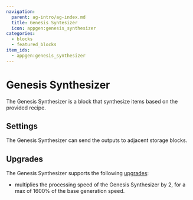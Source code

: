 ```yaml
---
navigation:
  parent: ag-intro/ag-index.md
  title: Genesis Syntesizer
  icon: appgen:genesis_synthesizer
categories:
  - blocks
  - featured_blocks
item_ids:
  - appgen:genesis_synthesizer
---
```


# Genesis Synthesizer

<BlockImage id="appgen:genesis_synthesizer" scale="8" p:working="true"/>

The Genesis Synthesizer is a block that synthesize items based on the provided recipe.

## Settings

The Genesis Synthesizer can send the outputs to adjacent storage blocks.

## Upgrades

The Genesis Synthesizer supports the following [upgrades](ae2:items-blocks-machines/upgrade_cards.md):

-   <ItemLink id="ae2:speed_card" /> multiplies the processing speed of the Genesis Synthesizer by 2, for a max of 1600% of the base generation speed.
